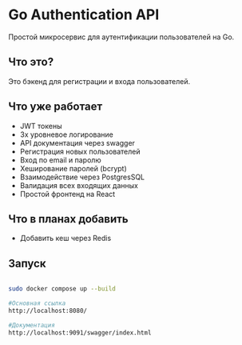 # Go Authentication API

Простой микросервис для аутентификации пользователей на Go.
## Что это?

Это бэкенд для регистрации и входа пользователей.

## Что уже работает

- JWT токены
- 3х уровневое логирование
- API документация через swagger
- Регистрация новых пользователей
- Вход по email и паролю
- Хеширование паролей (bcrypt)
- Взаимодействие через PostgresSQL
- Валидация всех входящих данных
- Простой фронтенд на React

## Что в планах добавить

- Добавить кеш через Redis
   

## Запуск
```bash

sudo docker compose up --build

#Основная ссылка
http://localhost:8080/

#Документация
http://localhost:9091/swagger/index.html


